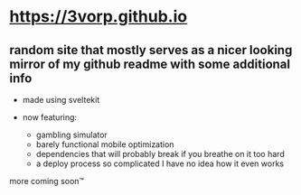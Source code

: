 # https://3vorp.github.io

## random site that mostly serves as a nicer looking mirror of my github readme with some additional info

- made using sveltekit

- now featuring:
    - gambling simulator
    - barely functional mobile optimization
    - dependencies that will probably break if you breathe on it too hard
    - a deploy process so complicated I have no idea how it even works

more coming soon™
